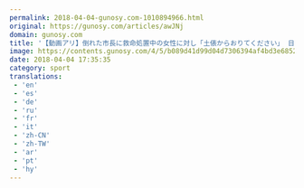 ```yaml
---
permalink: 2018-04-04-gunosy.com-1010894966.html
original: https://gunosy.com/articles/awJNj
domain: gunosy.com
title: '【動画アリ】倒れた市長に救命処置中の女性に対し「土俵からおりてください」 日本相撲協会が大炎上！（ガジェット通信） - グノシー'
image: https://contents.gunosy.com/4/5/b089d41d99d04d7306394af4bd3e6852_content.jpg
date: 2018-04-04 17:35:35
category: sport
translations: 
 - 'en'
 - 'es'
 - 'de'
 - 'ru'
 - 'fr'
 - 'it'
 - 'zh-CN'
 - 'zh-TW'
 - 'ar'
 - 'pt'
 - 'hy'
---
```


